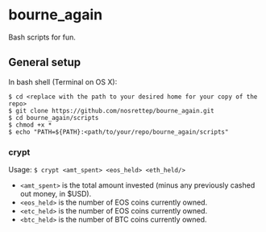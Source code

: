 # bourne_again
Bash scripts for fun.

## General setup
In bash shell (Terminal on OS X):
```
$ cd <replace with the path to your desired home for your copy of the repo>
$ git clone https://github.com/nosrettep/bourne_again.git
$ cd bourne_again/scripts
$ chmod +x *
$ echo "PATH=${PATH}:<path/to/your/repo/bourne_again/scripts"
```
### crypt
Usage: `$ crypt <amt_spent> <eos_held> <eth_held/>`
-  `<amt_spent>` is the total amount invested (minus any previously cashed out money, in $USD).
-  `<eos_held>` is the number of EOS coins currently owned.
-  `<etc_held>` is the number of EOS coins currently owned.
-  `<btc_held>` is the number of BTC coins currently owned.
